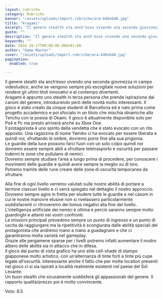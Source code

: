 ```yaml
---
layout: rubriche
category: Rubriche
banner: "/assets/uploads/import.rubriche/ara-640x640.jpg"
title: "Aragami"
excerpt: "Il genere stealth sta anch’esso vivendo una seconda giovinezza in campo videoludico, anche se vengono sempre più escogitate nuove soluzioni per rendere gli ultimi titoli innovativi e al contempo divertenti. Aragami è appunto uno stealth in terza persona che prende ispirazione dai canoni del genere, introducendo però delle novità molto interessanti. Il gioco è stato [&hellip"
quote: ""
description: "Il genere stealth sta anch’esso vivendo una seconda giovinezza in campo videoludico, anche se vengono sempre più escogitate nuove soluzioni per rendere gli ultimi titoli innovativi e al contempo divertenti. Aragami è appunto uno stealth in terza persona che prende ispirazione dai canoni del genere, introducendo però delle novità molto interessanti. Il gioco è stato [&hellip"
keywords: ""
date: 2016-10-17T00:00:00.000+01:00
author: "Game Master"
cover: "/assets/uploads/import.rubriche/ara-640x640.jpg"
pagination:
  enabled: true

---
```


  
Il genere stealth sta anch’esso vivendo una seconda giovinezza in campo videoludico, anche se vengono sempre più escogitate nuove soluzioni per rendere gli ultimi titoli innovativi e al contempo divertenti.  
Aragami è appunto uno stealth in terza persona che prende ispirazione dai canoni del genere, introducendo però delle novità molto interessanti. Il gioco è stato creato da cinque studenti di Barcellona ed è nato prima come progetto accademico e poi sfociato in un titolo che mischia dinamiche alla Tenchu con la poesia di Okami. Il gioco è attualmente disponibile solo per Ps4 e Pc ma presto arriverà anche su Xbox One.  
Il protagonista è uno spirito della vendetta che è stato evocato con un rito apposito. Una ragazzina di nome Yamiko ci ha evocato per essere liberata e quindi noi, sfruttando le ombre, dovremo porre fine alla sua prigionia.  
Le guardie della luce possono farci fuori con un solo colpo quindi noi dovremo essere sempre abili a sfruttare teletrasporto e oscurità per passare indenni le zone che pullulano di nemici.  
Dovremo sempre studiare l’area a lungo prima di procedere, per conoscere i movimenti delle guardie e quindi avere sempre la meglio su di loro.  
Potremo tramite delle rune creare delle zone di oscurità temporanea da sfruttare.  
  
Alla fine di ogni livello verremo valutati sulle nostre abilità di portare a termine ciascun livello e ci verrà spiegato nel dettaglio il nostro approccio.  
Dovremo sempre agire in fretta per eludere tutte le guardie e nel casom in cui le nostre manovre elusive non si rivelassero particolarmente soddisfacenti ci ritroveremo dei bonus negativi alla fine del livello.  
L’intelligenza artificiale dei nemici è ottima e perciò saranno sempre molto guardinghi e attenti nei vostri confronti.  
Le missioni principali prevedono sempre un punto di ingresso e un punto di uscita da raggiungere ma la ripetitività è scongiurata dalle abilità speciali del protagonista che andremo mano a mano a guadagnare e che ci garantiranno molta varietà nel gameplay.  
Grazie alle pergamene sparse per i livelli potremo infatti aumentare il nostro albero delle abilità sia in attacco che in difesa.  
Il gioco dal punto di vista grafico ha uno stile cell-shade di stampo giapponese molto artistico, con un’alternanza di tinte forti a tinte più cupe legate all’oscurità. Interessante anche il fatto che per molte location presenti nel gioco ci si sia ispirati a località realmente esistenti nel paese del Sol Levante.  
Un buon stealth che sicuramente soddisferà gli appassionati del genere. Il rapporto qualità/prezzo poi è molto convincente.

Voto: 8.5
